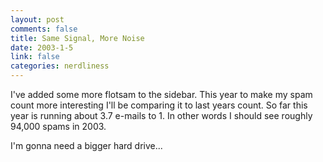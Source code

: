 ```yaml
--- 
layout: post
comments: false
title: Same Signal, More Noise
date: 2003-1-5
link: false
categories: nerdliness
---
```

I've added some more flotsam to the sidebar. This year to make my spam count more interesting I'll be comparing it to last years count. So far this year is running about 3.7 e-mails to 1. In other words I should see roughly 94,000 spams in 2003.

I'm gonna need a bigger hard drive...

